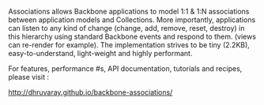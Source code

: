 Associations allows Backbone applications to model 1:1 & 1:N associations between application models and Collections. More importantly, applications can listen to any kind of change (change, add, remove, reset, destroy) in this hierarchy using standard Backbone events and respond to them. (views can re-render for example). The implementation strives to be tiny (2.2KB), easy-to-understand, light-weight and highly performant.

For features, performance #s, API documentation, tutorials and recipes, please visit :

http://dhruvaray.github.io/backbone-associations/


